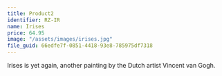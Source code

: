 ```yaml
---
title: Product2
identifier: RZ-IR
name: Irises
price: 64.95
image: "/assets/images/irises.jpg"
file_guid: 66edfe7f-0851-4418-93e8-785975df7318
---
```


Irises is yet again, another painting by the Dutch artist Vincent van Gogh.